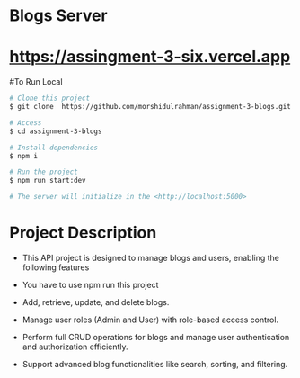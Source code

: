 # Blogs Server

# https://assingment-3-six.vercel.app

#To Run Local

```bash
# Clone this project
$ git clone  https://github.com/morshidulrahman/assignment-3-blogs.git

# Access
$ cd assignment-3-blogs

# Install dependencies
$ npm i

# Run the project
$ npm run start:dev

# The server will initialize in the <http://localhost:5000>
```

# Project Description

- This API project is designed to manage blogs and users, enabling the following features

- You have to use npm run this project

- Add, retrieve, update, and delete blogs.

- Manage user roles (Admin and User) with role-based access control.

- Perform full CRUD operations for blogs and manage user authentication and authorization efficiently.

- Support advanced blog functionalities like search, sorting, and filtering.
